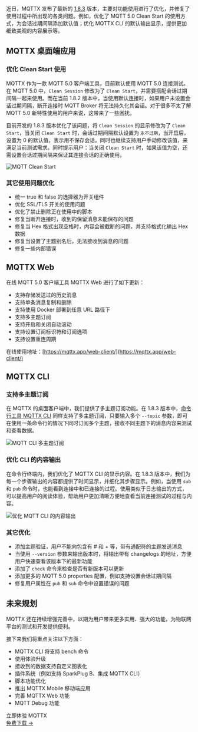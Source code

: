 近日，MQTTX 发布了最新的 [1.8.3](https://github.com/emqx/MQTTX/releases/tag/v1.8.3) 版本，主要对功能使用进行了优化，并修复了使用过程中所出现的各类问题。例如，优化了 MQTT 5.0 Clean Start 的使用方式，为会话过期间隔添加默认值；优化 MQTTX CLI 的默认输出显示，提供更加细致美观的内容展示等。

## MQTTX 桌面端应用

### 优化 Clean Start 使用

MQTTX 作为一款 MQTT 5.0 客户端工具，目前默认使用 MQTT 5.0 连接测试。在 MQTT 5.0 中，`Clean Session` 修改为了 `Clean Start`，并需要搭配会话过期间隔一起来使用。而在当前 1.8.2 版本中，当使用默认连接时，如果用户未设置会话过期间隔，断开连接时 MQTT Broker 将无法持久化其会话。对于很多不太了解 MQTT 5.0 新特性使用的用户来说，这带来了一些困扰。

目前开发的 1.8.3 版本优化了该问题，将 `Clean Session` 的显示修改为了 `Clean Start`，当关闭 `Clean Start` 时，会话过期间隔默认设置为 `永不过期`，当开启后，设置为 0 的默认值，表示用不保存会话。同时也继续支持用户手动修改该值，来满足当前测试需求。同时提示用户：当关闭 `Clean Start` 时，如果该值为空，还需设置会话过期间隔来保证其连接会话的正确使用。

![MQTT Clean Start](https://assets.emqx.com/images/0bc5b9383a791b3a485747b223d14104.png)

### 其它使用问题优化

- 统一 true 和 false 的选择器为开关组件
- 优化 SSL/TLS 开关的使用问题
- 优化了禁止删除正在使用中的脚本
- 修复当断开连接时，收到的保留消息未能保存的问题
- 修复当 Hex 格式出现空格时，内容会被截断的问题，并支持格式化输出 Hex 数据
- 修复当设置了主题别名后，无法接收到消息的问题
- 修复一些内部错误

## MQTTX Web

在线 MQTT 5.0 客户端工具 MQTTX Web 进行了如下更新：

- 支持存储发送过的历史消息
- 支持单条消息复制和删除
- 支持使用 Docker 部署到任意 URL 路径下
- 支持多主题订阅
- 支持开启和关闭自动滚动
- 支持设置订阅标识符和订阅选项
- 支持设置重连周期

在线使用地址：[https://mqttx.app/web-client/](https://mqttx.app/web-client/) 

## MQTTX CLI

### 支持多主题订阅

在 MQTTX 的桌面客户端中，我们提供了多主题订阅功能。在 1.8.3 版本中，[命令行工具 MQTTX CLI](https://mqttx.app/zh/cli) 同样支持了多主题订阅，只要输入多个 `--topic` 参数，即可在使用一条命令行的情况下同时订阅多个主题，接收不同主题下的消息内容来测试和查看数据。

![MQTT CLI 多主题订阅](https://assets.emqx.com/images/ed0e82a31cb7319dd3e4e54d923a0f56.png)

### 优化 CLI 的内容输出

在命令行终端内，我们优化了 MQTTX CLI 的显示内容。在 1.8.3 版本中，我们为每一个步骤输出的内容都提供了时间显示，并细化其步骤显示。例如，当使用 `sub` 和 `pub` 命令时，也能看到连接中和已连接的过程。使用类似于日志输出的方式，可以提高用户的阅读体验，帮助用户更加清晰方便地查看当前连接测试的过程与内容。

![优化 MQTT CLI 的内容输出](https://assets.emqx.com/images/d28d110dad3ee7a6bcf0e9ea0ca25820.png)

### 其它优化

- 添加主题验证，用户不能向包含有 # 和 + 等，带有通配符的主题发送消息
- 当使用 `--version` 参数来输出版本时，将输出带有 changelogs 的地址，方便用户快速查看该版本下的最新功能
- 添加了 `check` 命令来检查是否有新版本可以更新
- 添加更多的 MQTT 5.0 properties 配置，例如支持设置会话过期间隔
- 修复用户属性在 `pub` 和 `sub` 命令中设置错误的问题

## 未来规划

MQTTX 还在持续增强完善中，以期为用户带来更多实用、强大的功能，为物联网平台的测试和开发提供便利。

接下来我们将重点关注以下方面：

- MQTTX CLI 将支持 bench 命令
- 使用体验升级
- 接收到的数据支持自定义图表化
- 插件系统（例如支持 SparkPlug B、集成 MQTTX CLI）
- 脚本功能优化
- 推出 MQTTX Mobile 移动端应用
- 完善 MQTTX Web 功能
- MQTT Debug 功能


<section class="promotion">
    <div>
        立即体验 MQTTX
    </div>
    <a href="https://www.emqx.com/zh/try?product=MQTTX" class="button is-gradient px-5">免费下载 →</a>
</section>
